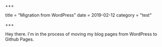 +++

title = "Migration from WordPress"
date = 2019-02-12
category = "test"

+++

Hey there. I'm in the process of moving my blog pages from WordPress to Github Pages.